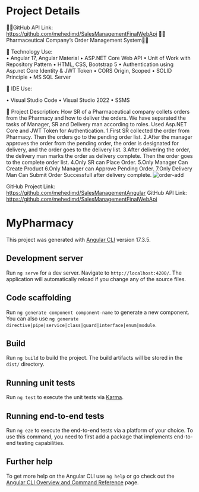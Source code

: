 # Project Details
🔷🔶GitHub API Link: https://github.com/mehedimd/SalesManagementFinalWebApi
🔴🔴	Pharmaceutical Company’s Order Management System🔴🔴

  🛑 Technology Use:  
  •	Angular 17, Angular Material
  •	ASP.NET Core Web API
  •	Unit of Work with Repository Pattern
  •	HTML, CSS, Bootstrap 5
  •	Authentication using Asp.net Core Identity & JWT Token
  •	CORS Origin, Scoped
  •	SOLID Principle
  •	MS SQL Server
   
  
  🛑 IDE Use: 
   
  •	Visual Studio Code
  •	Visual Studio 2022
  •	SSMS 
   
  🛑 Project Description:
  How SR of a Pharmaceutical company collets orders from the Pharmacy and how to deliver the orders. We have separated the tasks of Manager, SR and Delivery man according to roles. Used    Asp.NET Core and JWT Token for Authentication.
    1.First SR collected the order from Pharmacy. Then the orders go to the pending order list.
    2.After the manager approves the order from the pending order, the order is designated for delivery, and the order goes to the delivery list.
    3.After delivering the order, the delivery man marks the order as delivery complete. Then the order goes to the complete order list.
    4.Only SR can Place Order.
    5.Only Manager Can Create Product
    6.Only Manager can Approve Pending Order.
    7.Only Delivery Man Can Submit Order Successfull after delivery complete.
![order-add](https://github.com/mehedimd/SalesManagementAngular/assets/77402616/dd4a535b-7eca-4e3d-a14d-9ab947f0585d)

    
  GitHub Project Link: https://github.com/mehedimd/SalesManagementAngular
  GitHub API Link: https://github.com/mehedimd/SalesManagementFinalWebApi

# MyPharmacy

This project was generated with [Angular CLI](https://github.com/angular/angular-cli) version 17.3.5.

## Development server

Run `ng serve` for a dev server. Navigate to `http://localhost:4200/`. The application will automatically reload if you change any of the source files.

## Code scaffolding
Run `ng generate component component-name` to generate a new component. You can also use `ng generate directive|pipe|service|class|guard|interface|enum|module`.

## Build

Run `ng build` to build the project. The build artifacts will be stored in the `dist/` directory.

## Running unit tests

Run `ng test` to execute the unit tests via [Karma](https://karma-runner.github.io).


## Running end-to-end tests

Run `ng e2e` to execute the end-to-end tests via a platform of your choice. To use this command, you need to first add a package that implements end-to-end testing capabilities.

## Further help

To get more help on the Angular CLI use `ng help` or go check out the [Angular CLI Overview and Command Reference](https://angular.io/cli) page.
